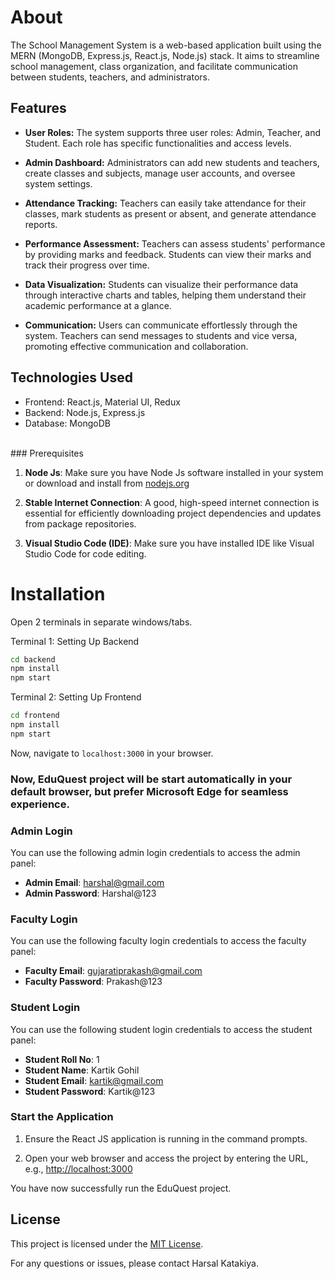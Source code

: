 # About

The School Management System is a web-based application built using the MERN (MongoDB, Express.js, React.js, Node.js) stack. It aims to streamline school management, class organization, and facilitate communication between students, teachers, and administrators.

## Features

- **User Roles:** The system supports three user roles: Admin, Teacher, and Student. Each role has specific functionalities and access levels.

- **Admin Dashboard:** Administrators can add new students and teachers, create classes and subjects, manage user accounts, and oversee system settings.

- **Attendance Tracking:** Teachers can easily take attendance for their classes, mark students as present or absent, and generate attendance reports.

- **Performance Assessment:** Teachers can assess students' performance by providing marks and feedback. Students can view their marks and track their progress over time.

- **Data Visualization:** Students can visualize their performance data through interactive charts and tables, helping them understand their academic performance at a glance.

- **Communication:** Users can communicate effortlessly through the system. Teachers can send messages to students and vice versa, promoting effective communication and collaboration.

## Technologies Used

- Frontend: React.js, Material UI, Redux
- Backend: Node.js, Express.js
- Database: MongoDB

<br>
### Prerequisites

1. **Node Js**: Make sure you have Node Js software installed in your system or download and install from [nodejs.org](https://nodejs.org/dist/v18.18.2/node-v18.18.2-x64.msi)

2. **Stable Internet Connection**: A good, high-speed internet connection is essential for efficiently downloading project dependencies and updates from package repositories.

3. **Visual Studio Code (IDE)**: Make sure you have installed IDE like Visual Studio Code for code editing.


# Installation

Open 2 terminals in separate windows/tabs.

Terminal 1: Setting Up Backend 
```sh
cd backend
npm install
npm start
```

Terminal 2: Setting Up Frontend
```sh
cd frontend
npm install
npm start
```
Now, navigate to `localhost:3000` in your browser.

### Now, EduQuest project will be start automatically in your default browser, but prefer Microsoft Edge for seamless experience.


### Admin Login

You can use the following admin login credentials to access the admin panel:

- **Admin Email**: harshal@gmail.com
- **Admin Password**: Harshal@123


### Faculty Login

You can use the following faculty login credentials to access the faculty panel:

- **Faculty Email**: gujaratiprakash@gmail.com
- **Faculty Password**: Prakash@123


### Student Login

You can use the following student login credentials to access the student panel:

- **Student Roll No**: 1
- **Student Name**: Kartik Gohil
- **Student Email**: kartik@gmail.com
- **Student Password**: Kartik@123


### Start the Application

1. Ensure the React JS application is running in the command prompts.

2. Open your web browser and access the project by entering the URL, e.g., [http://localhost:3000](http://localhost:3000) 

You have now successfully run the EduQuest project.


## License

This project is licensed under the [MIT License](LICENSE).

For any questions or issues, please contact Harsal Katakiya.
